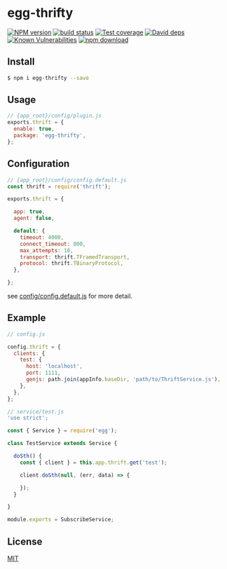 # egg-thrifty

[![NPM version][npm-image]][npm-url]
[![build status][travis-image]][travis-url]
[![Test coverage][codecov-image]][codecov-url]
[![David deps][david-image]][david-url]
[![Known Vulnerabilities][snyk-image]][snyk-url]
[![npm download][download-image]][download-url]

[npm-image]: https://img.shields.io/npm/v/egg-thrifty.svg?style=flat-square
[npm-url]: https://npmjs.org/package/egg-thrifty
[travis-image]: https://img.shields.io/travis/shawjia/egg-thrifty.svg?style=flat-square
[travis-url]: https://travis-ci.org/shawjia/egg-thrifty
[codecov-image]: https://img.shields.io/codecov/c/github/shawjia/egg-thrifty.svg?style=flat-square
[codecov-url]: https://codecov.io/github/shawjia/egg-thrifty?branch=master
[david-image]: https://img.shields.io/david/shawjia/egg-thrifty.svg?style=flat-square
[david-url]: https://david-dm.org/shawjia/egg-thrifty
[snyk-image]: https://snyk.io/test/npm/egg-thrifty/badge.svg?style=flat-square
[snyk-url]: https://snyk.io/test/npm/egg-thrifty
[download-image]: https://img.shields.io/npm/dm/egg-thrifty.svg?style=flat-square
[download-url]: https://npmjs.org/package/egg-thrifty

<!--
Description here.
-->

## Install

```bash
$ npm i egg-thrifty --save
```

## Usage

```js
// {app_root}/config/plugin.js
exports.thrift = {
  enable: true,
  package: 'egg-thrifty',
};
```

## Configuration

```js
// {app_root}/config/config.default.js
const thrift = require('thrift');

exports.thrift = {

  app: true,
  agent: false,

  default: {
    timeout: 4000,
    connect_timeout: 800,
    max_attempts: 10,
    transport: thrift.TFramedTransport,
    protocol: thrift.TBinaryProtocol,
  },

};
```

see [config/config.default.js](config/config.default.js) for more detail.

## Example

```js
// config.js

config.thrift = {
  clients: {
    test: {
      host: 'localhost',
      port: 1111,
      genjs: path.join(appInfo.baseDir, 'path/to/ThriftService.js'),
    },
  },
};

// service/test.js
'use strict';

const { Service } = require('egg');

class TestService extends Service {

  doSth() {
    const { client } = this.app.thrift.get('test');

    client.doSth(null, (err, data) => {

    });
  }

}

module.exports = SubscribeService;


```


## License

[MIT](LICENSE)
